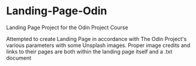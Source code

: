 # Landing-Page-Odin
Landing Page Project for the Odin Project Course

Attempted to create Landing Page in accordance with The Odin Project's various parameters with some Unsplash images. 
Proper image credits and links to their pages are both within the landing page itself and a .txt document
